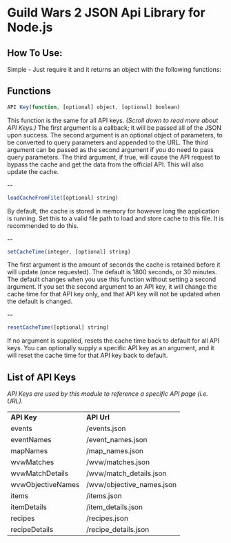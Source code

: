 Guild Wars 2 JSON Api Library for Node.js
=========================================


**How To Use:**
----------------
Simple - Just require it and it returns an object with the following functions:


**Functions**
-------------
```javascript
API Key(function, [optional] object, [optional] boolean)
```
This function is the same for all API keys. *(Scroll down to read more about API Keys.)* The first argument is a callback; it will be passed all of the JSON upon success. The second argument is an optional object of parameters, to be converted to query parameters and appended to the URL. The third argument can be passed as the second argument if you do need to pass query parameters. The third argument, if true, will cause the API request to bypass the cache and get the data from the official API. This will also update the cache.

--

```javascript
loadCacheFromFile([optional] string)
```
By default, the cache is stored in memory for however long the application is running. Set this to a valid file path to load and store cache to this file. It is recommended to do this.

--

```javascript
setCacheTime(integer, [optional] string)
```
The first argument is the amount of seconds the cache is retained before it will update (once requested). The default is 1800 seconds, or 30 minutes. The default changes when you use this function without setting a second argument. If you set the second argument to an API key, it will change the cache time for that API key only, and that API key will not be updated when the default is changed.

--

```javascript
resetCacheTime([optional] string)
```
If no argument is supplied, resets the cache time back to default for all API keys. You can optionally supply a specific API key as an argument, and it will reset the cache time for that API key back to default.


List of API Keys
----------------

*API Keys are used by this module to reference a specific API page (i.e. URL).*

<table>
	<tr>
		<td><b>API Key</b></td>
		<td><b>API Url</b></td>
	</tr>
	<tr>
		<td>events</td>
		<td>/events.json</td>
	</tr>
	<tr>
		<td>eventNames</td>
		<td>/event_names.json</td>
	</tr>
	<tr>
		<td>mapNames</td>
		<td>/map_names.json</td>
	</tr>
	<tr>
		<td>wvwMatches</td>
		<td>/wvw/matches.json</td>
	</tr>
	<tr>
		<td>wvwMatchDetails</td>
		<td>/wvw/match_details.json</td>
	</tr>
	<tr>
		<td>wvwObjectiveNames</td>
		<td>/wvw/objective_names.json</td>
	</tr>
	<tr>
		<td>items</td>
		<td>/items.json</td>
	</tr>
	<tr>
		<td>itemDetails</td>
		<td>/item_details.json</td>
	</tr>
	<tr>
		<td>recipes</td>
		<td>/recipes.json</td>
	</tr>
	<tr>
		<td>recipeDetails</td>
		<td>/recipe_details.json</td>
	</tr>
</table>